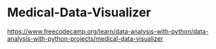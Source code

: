 # Medical-Data-Visualizer
https://www.freecodecamp.org/learn/data-analysis-with-python/data-analysis-with-python-projects/medical-data-visualizer

